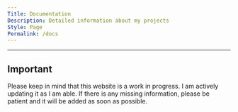 ```yaml
---
Title: Documentation
Description: Detailed information about my projects
Style: Page
Permalink: /docs
---
```



---

## Important
Please keep in mind that this website is a work in progress. I am actively updating it as I am able. If there is any missing information, please be patient and it will be added as soon as possible.
